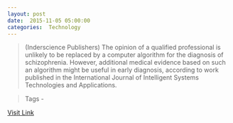 ```yaml
---
layout: post
date:  2015-11-05 05:00:00 
categories:  Technology 
---
```


> (Inderscience Publishers) The opinion of a qualified professional is unlikely to be replaced by a computer algorithm for the diagnosis of schizophrenia. However, additional medical evidence based on such an algorithm might be useful in early diagnosis, according to work published in the International Journal of Intelligent Systems Technologies and Applications.

>Tags -                                                                                                                                                     

[Visit Link](http://www.eurekalert.org/pub_releases/2015-11/ip-esf110515.php)
